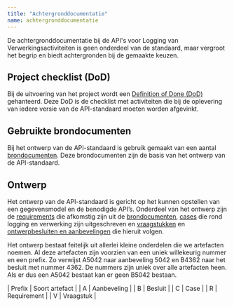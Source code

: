 ```yaml
---
title: "Achtergronddocumentatie"
name: achtergronddocumentatie
---
```


De achtergronddocumentatie bij de API's voor Logging van Verwerkingsactiviteiten is geen onderdeel van de standaard, maar vergroot het begrip en biedt achtergronden bij de gemaakte keuzen.

## Project checklist (DoD)
Bij de uitvoering van het project wordt een [Definition of Done (DoD)](../achtergronddocumentatie/definition_of_done) gehanteerd. Deze DoD is de checklist met activiteiten die bij de oplevering van iedere versie van de API-standaard moeten worden afgevinkt. 

## Gebruikte brondocumenten
Bij het ontwerp van de API-standaard is gebruik gemaakt van een aantal [brondocumenten](../achtergronddocumentatie/brondocumenten). Deze brondocumenten zijn de basis van het ontwerp van de API-standaard.

## Ontwerp
Het ontwerp van de API-standaard is gericht op het kunnen opstellen van een gegevensmodel en de benodigde API’s. Onderdeel van het ontwerp zijn de [requirements](../achtergronddocumentatie/requirements) die afkomstig zijn uit de [brondocumenten](../achtergronddocumentatie/brondocumenten), [cases](../achtergronddocumentatie/cases) die rond logging en verwerking zijn uitgeschreven en [vraagstukken](../achtergronddocumentatie/vraagstukken) en 
[ontwerpbesluiten en aanbevelingen](../achtergronddocumentatie/ontwerpkeuzes) die hieruit volgen.

Het ontwerp bestaat feitelijk uit allerlei kleine onderdelen die we artefacten noemen. Al deze artefacten zijn voorzien van een uniek willekeurig nummer en een prefix. Zo verwijst A5042 naar aanbeveling 5042 en B4362 naar het besluit met nummer 4362. De nummers zijn uniek over alle artefacten heen. Als er dus een A5042 bestaat kan er geen B5042 bestaan.

| Prefix | Soort artefact |
| A	| Aanbeveling |
| B	| Besluit |
| C	| Case |
| R	| Requirement |
| V	| Vraagstuk |


